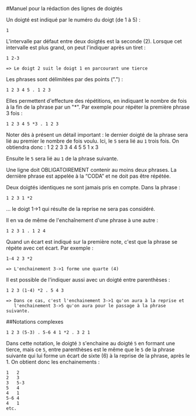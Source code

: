 #Manuel pour la rédaction des lignes de doigtés

Un doigté est indiqué par le numéro du doigt (de 1 à 5)&nbsp;:

    1

L'intervalle par défaut entre deux doigtés est la seconde (2). Lorsque cet intervalle est plus grand, on peut l'indiquer après un tiret&nbsp;:

    1 2-3
    
    => Le doigt 2 suit le doigt 1 en parcourant une tierce

Les phrases sont délimitées par des points (".")&nbsp;:

    1 2 3 4 5 . 1 2 3

Elles permettent d'effecture des répétitions, en indiquant le nombre de fois à la fin de la phrase par un "*". Par exemple pour répéter la première phrase 3 fois&nbsp;:

    1 2 3 4 5 *3 . 1 2 3

Noter dès à présent un détail important&nbsp;: le dernier doigté de la phrase sera lié au premier le nombre de fois voulu. Ici, le `5` sera lié au `1` trois fois. On obtiendra donc :
    1 2
    2 3
    3 4
    4 5
    5 1
    x 3

Ensuite le `5` sera lié au `1` de la phrase suivante.

Une ligne doit OBLIGATOIREMENT contenir au moins deux phrases. La dernière phrase est appelée à la “CODA” et ne doit pas être répétée.

Deux doigtés identiques ne sont jamais pris en compte. Dans la phrase&nbsp;:

    1 2 3 1 *2

… le doigt 1->1 qui résulte de la reprise ne sera pas considéré.

Il en va de même de l'enchaînement d'une phrase à une autre&nbsp;:

    1 2 3 1 . 1 2 4

Quand un écart est indiqué sur la première note, c'est que la phrase se répète avec cet écart. Par exemple&nbsp;:

    1-4 2 3 *2

    => L'enchainement 3->1 forme une quarte (4)

Il est possible de l'indiquer aussi avec un doigté entre parenthèses&nbsp;:

    1 2 3 (1-4) *2 . 5 4 3
    
    => Dans ce cas, c'est l'enchainement 3->1 qu'on aura à la reprise et
       l'enchainement 3->5 qu'on aura pour le passage à la phrase suivante.

##Notations complexes

    1 2 3 (5-3) . 5-6 4 1 *2 . 3 2 1
  
Dans cette notation, le doigté `3` s'enchaine au doigté `5` en formant une tierce, mais ce `5`, entre parenthèses est le même que le `5` de la phrase suivante qui lui forme un écart de sixte (6) à la reprise de la phrase, après le 1. On obtient donc les enchainements&nbsp;:

    1   2
    2   3
    3   5-3
    5   4
    4   1
    5-6 4
    4   1
    etc.
